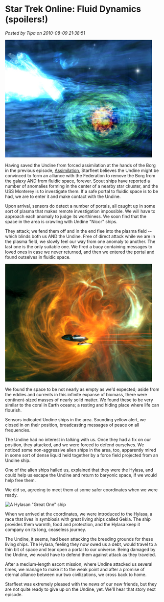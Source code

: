 # Star Trek Online: Fluid Dynamics (spoilers!)

*Posted by Tipa on 2010-08-09 21:38:51*

![](../uploads/2010/08/GameClient-2010-08-08-17-53-56-96.jpg "Looking for a stable portal")

Having saved the Undine from forced assimilation at the hands of the Borg in the previous episode, [Assimilation](../index.php/2010/07/29/star-trek-online-assimilation/), Starfleet believes the Undine might be convinced to form an alliance with the Federation to remove the Borg from the galaxy AND from fluidic space, forever. Scout ships have reported a number of anomalies forming in the center of a nearby star ckuster, and the USS Monterey is to investigate them. If a safe portal to fluidic space is to be had, we are to enter it and make contact with the Undine.

Upon arrival, sensors do detect a number of portals, all caught up in some sort of plasma that makes remote investigation impossible. We will have to approach each anomaly to judge its worthiness. We soon find that the space in the area is crawling with Undine "Nicor" ships.

They attack; we fend them off and in the end flee into the plasma field -- which blinds both us AND the Undine. Free of direct attack while we are in the plasma field, we slowly feel our way from one anomaly to another. The last one is the only suitable one. We fired a buoy containing messages to loved ones in case we never returned, and then we entered the portal and found outselves in fluidic space.

![](../uploads/2010/08/GameClient-2010-08-08-18-00-42-27.jpg "Fluidic space")

We found the space to be not nearly as empty as we'd expected; aside from the eddies and currents in this infinite expanse of biomass, there were continent-sized masses of nearly solid matter. We found these to be very similar to the coral in Earth oceans; a resting and hiding place where life can flourish.

Sensors indicated Undine ships in the area. Sounding yellow alert, we closed in on their position, broadcasting messages of peace on all frequencies.

The Undine had no interest in talking with us. Once they had a fix on our position, they attacked, and we were forced to defend ourselves. We noticed some non-aggressive alien ships in the area, too, apparently mired in some sort of dense liquid held together by a force field projected from an Undine ship.

One of the alien ships hailed us, explained that they were the Hylasa, and could help us escape the Undine and return to baryonic space, if we would help free them.

We did so, agreeing to meet them at some safer coordinates when we were ready.

![](../uploads/2010/08/GameClient-2010-08-08-18-26-38-79.jpg "A Hylasan \"Great One\" ship")

When we arrived at the coordinates, we were introduced to the Hylasa, a race that lives in symbiosis with great living ships called Gekla. The ship provides them warmth, food and protection, and the Hylasa keep it company on its long, ceaseless journey.

The Undine, it seems, had been attacking the breeding grounds for these living ships. The Hylasa, feeling they now owed us a debt, would travel to a thin bit of space and tear open a portal to our universe. Being damaged by the Undine, we would have to defend them against attack as they traveled.

After a medium-length escort mission, where Undine attacked us several times, we manage to make it to the weak point and after a promise of eternal alliance between our two civilizations, we cross back to home.

Starfleet was extremely pleased with the news of our new friends, but they are not quite ready to give up on the Undine, yet. We'll hear that story next episode.

